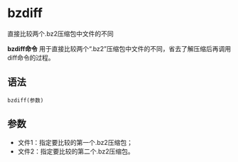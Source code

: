 # bzdiff

直接比较两个.bz2压缩包中文件的不同


**bzdiff命令** 用于直接比较两个“.bz2”压缩包中文件的不同，省去了解压缩后再调用diff命令的过程。

##  语法

```
bzdiff(参数)
```

##  参数

*   文件1：指定要比较的第一个.bz2压缩包；
*   文件2：指定要比较的第二个.bz2压缩包。


